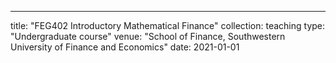 ---
title: "FEG402 Introductory Mathematical Finance"
collection: teaching
type: "Undergraduate course"
venue: "School of Finance, Southwestern University of Finance and Economics"
date: 2021-01-01
